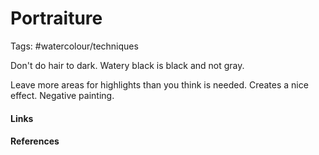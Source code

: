 # Portraiture

Tags: #watercolour/techniques 

Don't do hair to dark. Watery black is black and not gray.

Leave more areas for highlights than you think is needed. Creates a nice effect. Negative painting.

#### Links

#### References